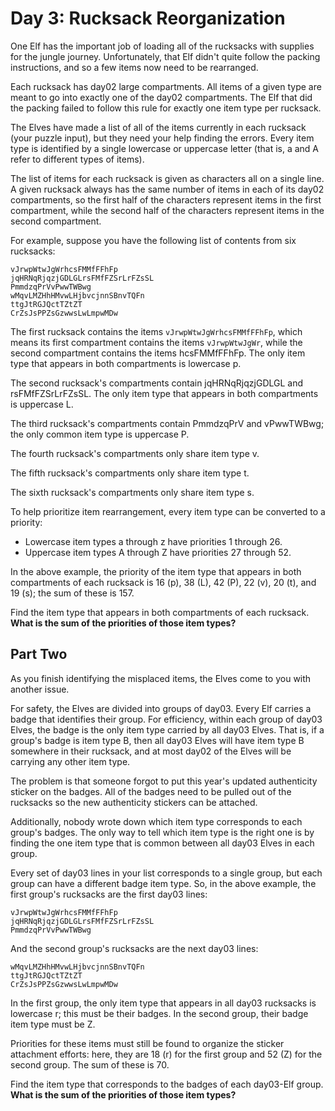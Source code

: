 # Day 3: Rucksack Reorganization
One Elf has the important job of loading all of the rucksacks with supplies for the jungle journey. Unfortunately, that 
Elf didn't quite follow the packing instructions, and so a few items now need to be rearranged.

Each rucksack has day02 large compartments. All items of a given type are meant to go into exactly one of the day02 compartments. The Elf that did the packing failed to follow this rule for exactly one item type per rucksack.

The Elves have made a list of all of the items currently in each rucksack (your puzzle input), but they need your help finding the errors. Every item type is identified by a single lowercase or uppercase letter (that is, a and A refer to different types of items).

The list of items for each rucksack is given as characters all on a single line. A given rucksack always has the same number of items in each of its day02 compartments, so the first half of the characters represent items in the first compartment, while the second half of the characters represent items in the second compartment.

For example, suppose you have the following list of contents from six rucksacks:

```
vJrwpWtwJgWrhcsFMMfFFhFp
jqHRNqRjqzjGDLGLrsFMfFZSrLrFZsSL
PmmdzqPrVvPwwTWBwg
wMqvLMZHhHMvwLHjbvcjnnSBnvTQFn
ttgJtRGJQctTZtZT
CrZsJsPPZsGzwwsLwLmpwMDw
```
The first rucksack contains the items `vJrwpWtwJgWrhcsFMMfFFhFp`, which means its first compartment contains the items 
`vJrwpWtwJgWr`, while the second compartment contains the items hcsFMMfFFhFp. The only item type that appears in both 
compartments is lowercase p.

The second rucksack's compartments contain jqHRNqRjqzjGDLGL and rsFMfFZSrLrFZsSL. The only item type that appears in 
both compartments is uppercase L.

The third rucksack's compartments contain PmmdzqPrV and vPwwTWBwg; the only common item type is uppercase P.

The fourth rucksack's compartments only share item type v.

The fifth rucksack's compartments only share item type t.

The sixth rucksack's compartments only share item type s.

To help prioritize item rearrangement, every item type can be converted to a priority:
- Lowercase item types a through z have priorities 1 through 26.
- Uppercase item types A through Z have priorities 27 through 52. 

In the above example, the priority of the item type that appears in both compartments of each rucksack is 16 (p), 
38 (L), 42 (P), 22 (v), 20 (t), and 19 (s); the sum of these is 157.

Find the item type that appears in both compartments of each rucksack. **What is the sum of the priorities of those 
item types?**

## Part Two
As you finish identifying the misplaced items, the Elves come to you with another issue.

For safety, the Elves are divided into groups of day03. Every Elf carries a badge that identifies their group. For 
efficiency, within each group of day03 Elves, the badge is the only item type carried by all day03 Elves. That is, if a group's badge is item type B, then all day03 Elves will have item type B somewhere in their rucksack, and at most day02 of the Elves will be carrying any other item type.

The problem is that someone forgot to put this year's updated authenticity sticker on the badges. All of the badges 
need to be pulled out of the rucksacks so the new authenticity stickers can be attached.

Additionally, nobody wrote down which item type corresponds to each group's badges. The only way to tell which item 
type is the right one is by finding the one item type that is common between all day03 Elves in each group.

Every set of day03 lines in your list corresponds to a single group, but each group can have a different badge item 
type. So, in the above example, the first group's rucksacks are the first day03 lines:

```
vJrwpWtwJgWrhcsFMMfFFhFp
jqHRNqRjqzjGDLGLrsFMfFZSrLrFZsSL
PmmdzqPrVvPwwTWBwg
```
And the second group's rucksacks are the next day03 lines:
```
wMqvLMZHhHMvwLHjbvcjnnSBnvTQFn
ttgJtRGJQctTZtZT
CrZsJsPPZsGzwwsLwLmpwMDw
```
In the first group, the only item type that appears in all day03 rucksacks is lowercase r; this must be their badges. 
In the second group, their badge item type must be Z.

Priorities for these items must still be found to organize the sticker attachment efforts: here, they are 18 (r) for 
the first group and 52 (Z) for the second group. The sum of these is 70.

Find the item type that corresponds to the badges of each day03-Elf group. **What is the sum of the priorities of those 
item types?**
